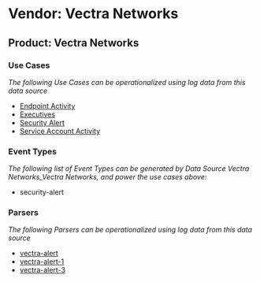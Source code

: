 Vendor: Vectra Networks
=======================
Product: Vectra Networks
------------------------

### Use Cases

_The following Use Cases can be operationalized using log data from this data source_

* [Endpoint Activity](../UseCases/usecase_endpoint_activity.md)
* [Executives](../UseCases/usecase_executives.md)
* [Security Alert](../UseCases/usecase_security_alert.md)
* [Service Account Activity](../UseCases/usecase_service_account_activity.md)


### Event Types

_The following list of Event Types can be generated by Data Source Vectra Networks_Vectra Networks, and power the use cases above:_

- security-alert


### Parsers

_The following Parsers can be operationalized using log data from this data source_

* [vectra-alert](../Parsers/parserContent_vectra-alert.md)
* [vectra-alert-1](../Parsers/parserContent_vectra-alert-1.md)
* [vectra-alert-3](../Parsers/parserContent_vectra-alert-3.md)
